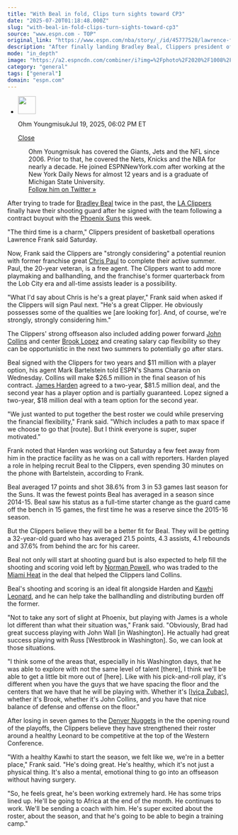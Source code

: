 ```yaml
---
title: "With Beal in fold, Clips turn sights toward CP3"
date: "2025-07-20T01:18:48.000Z"
slug: "with-beal-in-fold-clips-turn-sights-toward-cp3"
source: "www.espn.com - TOP"
original_link: "https://www.espn.com/nba/story/_/id/45777528/lawrence-frank-clippers-strongly-considering-chris-paul"
description: "After finally landing Bradley Beal, Clippers president of basketball operations Lawrence Frank confirmed Saturday that the team is 'strongly considering' a potential reunion with Chris Paul."
mode: "in_depth"
image: "https://a2.espncdn.com/combiner/i?img=%2Fphoto%2F2020%2F1008%2Fr757800_1296x729_16%2D9.jpg"
category: "general"
tags: ["general"]
domain: "espn.com"
---
```

<div id="readability-page-1" class="page"><div><div><ul><li><p><img src="https://a.espncdn.com/combiner/i?img=/i/columnists/full/youngmisuk_ohm.png&amp;h=80&amp;w=80&amp;scale=crop" alt="" width="40" height="40"></p><p>Ohm Youngmisuk<span>Jul 19, 2025, 06:02 PM ET</span></p><div><p><a href="#">Close</a></p><ul>Ohm Youngmisuk has covered the Giants, Jets and the NFL since 2006. Prior to that, he covered the Nets, Knicks and the NBA for nearly a decade. He joined ESPNNewYork.com after working at the New York Daily News for almost 12 years and is a graduate of Michigan State University. 
<br>
<a href="http://twitter.com/NotoriousOHM">Follow him on Twitter »</a></ul></div></li></ul></div><p>After trying to trade for <a data-player-guid="fb35d5ac-5dde-c5ee-98f3-c348c244c0ae" href="https://www.espn.com/nba/player/_/id/6580/bradley-beal">Bradley Beal</a> twice in the past, the <a data-clubhouse-guid="083a58a6-b849-3501-e67b-059290d12295" href="https://www.espn.com/nba/team/_/name/lac/la-clippers">LA Clippers</a> finally have their shooting guard after he signed with the team following a contract buyout with the <a data-clubhouse-guid="c6eade89-5971-0e84-8ccb-cd91482b2b50" href="https://www.espn.com/nba/team/_/name/phx/phoenix-suns">Phoenix Suns</a> this week.</p><p>"The third time is a charm," Clippers president of basketball operations Lawrence Frank said Saturday.</p><p>Now, Frank said the Clippers are "strongly considering" a potential reunion with former franchise great <a data-player-guid="63c7648a-60ba-c799-d355-f7f1d43f3a55" href="https://www.espn.com/nba/player/_/id/2779/chris-paul">Chris Paul</a> to complete their active summer. Paul, the 20-year veteran, is a free agent. The Clippers want to add more playmaking and ballhandling, and the franchise's former quarterback from the Lob City era and all-time assists leader is a possibility.</p><p>"What I'd say about Chris is he's a great player," Frank said when asked if the Clippers will sign Paul next. "He's a great Clipper. He obviously possesses some of the qualities we [are looking for]. And, of course, we're strongly, strongly considering him."</p><p>The Clippers' strong offseason also included adding power forward <a data-player-guid="796e45a0-b375-dfdf-c240-b7550add4966" href="https://www.espn.com/nba/player/_/id/3908845/john-collins">John Collins</a> and center <a data-player-guid="3496fbc1-fa88-c332-7f91-f015006e0c8b" href="https://www.espn.com/nba/player/_/id/3448/brook-lopez">Brook Lopez</a> and creating salary cap flexibility so they can be opportunistic in the next two summers to potentially go after stars.</p><p>Beal signed with the Clippers for two years and $11 million with a player option, his agent Mark Bartelstein told ESPN's Shams Charania on Wednesday. Collins will make $26.5 million in the final season of his contract. <a data-player-guid="35b0f455-b1df-0986-121d-27d2b6c18122" href="https://www.espn.com/nba/player/_/id/3992/james-harden">James Harden</a> agreed to a two-year, $81.5 million deal, and the second year has a player option and is partially guaranteed. Lopez signed a two-year, $18 million deal with a team option for the second year.</p><p>"We just wanted to put together the best roster we could while preserving the financial flexibility," Frank said. "Which includes a path to max space if we choose to go that [route]. But I think everyone is super, super motivated."</p><p>Frank noted that Harden was working out Saturday a few feet away from him in the practice facility as he was on a call with reporters. Harden played a role in helping recruit Beal to the Clippers, even spending 30 minutes on the phone with Bartelstein, according to Frank.</p><p>Beal averaged 17 points and shot 38.6% from 3 in 53 games last season for the Suns. It was the fewest points Beal has averaged in a season since 2014-15. Beal saw his status as a full-time starter change as the guard came off the bench in 15 games, the first time he was a reserve since the 2015-16 season.</p><p>But the Clippers believe they will be a better fit for Beal. They will be getting a 32-year-old guard who has averaged 21.5 points, 4.3 assists, 4.1 rebounds and 37.6% from behind the arc for his career.</p><p>Beal not only will start at shooting guard but is also expected to help fill the shooting and scoring void left by <a data-player-guid="4941d040-1812-cbb0-27bf-598cd624bc84" href="https://www.espn.com/nba/player/_/id/2595516/norman-powell">Norman Powell</a>, who was traded to the <a data-clubhouse-guid="81e3212c-30ef-9b1b-5edb-453b13ff265a" href="https://www.espn.com/nba/team/_/name/mia/miami-heat">Miami Heat</a> in the deal that helped the Clippers land Collins.</p><p>Beal's shooting and scoring is an ideal fit alongside Harden and <a data-player-guid="87ff907c-c68c-a82d-1215-37e05d0c62ef" href="https://www.espn.com/nba/player/_/id/6450/kawhi-leonard">Kawhi Leonard</a>, and he can help take the ballhandling and distributing burden off the former.</p><p>"Not to take any sort of slight at Phoenix, but playing with James is a whole lot different than what their situation was," Frank said. "Obviously, Brad had great success playing with John Wall [in Washington]. He actually had great success playing with Russ [Westbrook in Washington]. So, we can look at those situations.</p><p>"I think some of the areas that, especially in his Washington days, that he was able to explore with not the same level of talent [there], I think we'll be able to get a little bit more out of [here]. Like with his pick-and-roll play, it's different when you have the guys that we have spacing the floor and the centers that we have that he will be playing with. Whether it's [<a data-player-guid="314d5203-a973-39ef-ad47-e6bcd46f77fd" href="https://www.espn.com/nba/player/_/id/4017837/ivica-zubac">Ivica Zubac</a>], whether it's Brook, whether it's John Collins, and you have that nice balance of defense and offense on the floor."</p><p>After losing in seven games to the <a data-clubhouse-guid="c4aceb39-0eb9-a30b-1120-9cb5b12b677a" href="https://www.espn.com/nba/team/_/name/den/denver-nuggets">Denver Nuggets</a> in the the opening round of the playoffs, the Clippers believe they have strengthened their roster around a healthy Leonard to be competitive at the top of the Western Conference.</p><p>"With a healthy Kawhi to start the season, we felt like we, we're in a better place," Frank said. "He's doing great. He's healthy, which it's not just a physical thing. It's also a mental, emotional thing to go into an offseason without having surgery.</p><p>"So, he feels great, he's been working extremely hard. He has some trips lined up. He'll be going to Africa at the end of the month. He continues to work. We'll be sending a coach with him. He's super excited about the roster, about the season, and that he's going to be able to begin a training camp."</p>
</div></div>